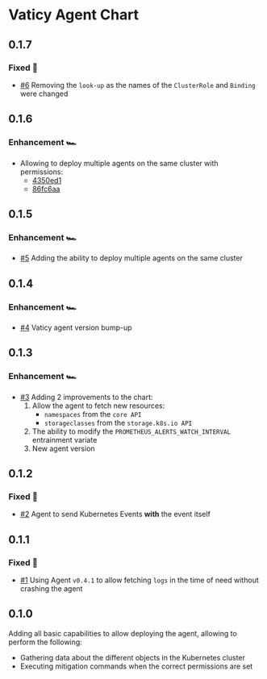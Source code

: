 # Vaticy Agent Chart

## 0.1.7

### Fixed 🔧

- [#6](https://github.com/vaticyai/agent-chart/pull/6) Removing the `look-up` as the names of the `ClusterRole` and `Binding` were changed

## 0.1.6

### Enhancement 🏎️

- Allowing to deploy multiple agents on the same cluster with permissions:
  - [4350ed1](https://github.com/vaticyai/agent-chart/commit/4350ed17ee9b01f6a605823a45883b2c32e90252)
  - [86fc6aa](https://github.com/vaticyai/agent-chart/commit/86fc6aac66fe0d7842555ea795749f6b1ff2bbd4)

## 0.1.5

### Enhancement 🏎️

- [#5](https://github.com/vaticyai/agent-chart/pull/5) Adding the ability to deploy multiple agents on the same cluster

## 0.1.4

### Enhancement 🏎️

- [#4](https://github.com/vaticyai/agent-chart/pull/4) Vaticy agent version bump-up

## 0.1.3

### Enhancement 🏎️

- [#3](https://github.com/vaticyai/agent-chart/pull/3) Adding 2 improvements to the chart:
  1. Allow the agent to fetch new resources:
        - `namespaces` from the `core API`
        - `storageclasses` from the `storage.k8s.io API`
  2. The ability to modify the `PROMETHEUS_ALERTS_WATCH_INTERVAL` entrainment variate
  3. New agent version

## 0.1.2

### Fixed 🔧

- [#2](https://github.com/vaticyai/agent-chart/pull/2) Agent to send Kubernetes Events **with** the event itself

## 0.1.1

### Fixed 🔧

- [#1](https://github.com/vaticyai/agent-chart/pull/1) Using Agent `v0.4.1` to allow fetching `logs` in the time of need without crashing the agent

## 0.1.0

Adding all basic capabilities to allow deploying the agent,
allowing to perform the following:

- Gathering data about the different objects in the Kubernetes cluster
- Executing mitigation commands when the correct permissions are set
